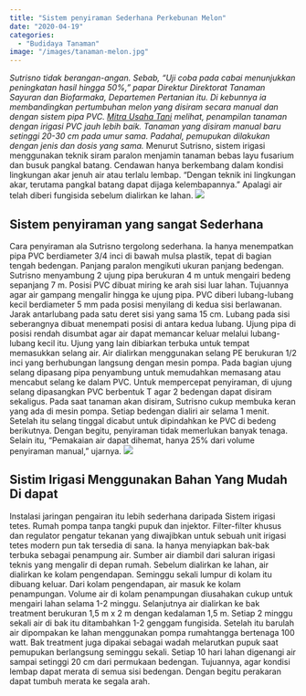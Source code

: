 ```yaml
---
title: "Sistem penyiraman Sederhana Perkebunan Melon"
date: "2020-04-19"
categories: 
  - "Budidaya Tanaman"
image: "/images/tanaman-melon.jpg"
---
```


_Sutrisno tidak berangan-angan. Sebab, “Uji coba pada cabai menunjukkan peningkatan hasil hingga 50%,” papar Direktur Direktorat Tanaman Sayuran dan Biofarmaka, Departemen Pertanian itu. Di kebunnya ia membandingkan pertumbuhan melon yang disiram secara manual dan dengan sistem pipa PVC. [Mitra Usaha Tani](http://localhost/mitra) melihat, penampilan tanaman dengan irigasi PVC jauh lebih baik. Tanaman yang disiram manual baru setinggi 20-30 cm pada umur sama. Padahal, pemupukan dilakukan dengan jenis dan dosis yang sama._ Menurut Sutrisno, sistem irigasi menggunakan teknik siram paralon menjamin tanaman bebas layu fusarium dan busuk pangkal batang. Cendawan hanya berkembang dalam kondisi lingkungan akar jenuh air atau terlalu lembap. “Dengan teknik ini lingkungan akar, terutama pangkal batang dapat dijaga kelembapannya.” Apalagi air telah diberi fungisida sebelum dialirkan ke lahan. [![](/images/melon.jpg)](http://localhost/mitra/wp-content/uploads/2020/04/melon.jpg)

## Sistem penyiraman yang sangat Sederhana

Cara penyiraman ala Sutrisno tergolong sederhana. Ia hanya menempatkan pipa PVC berdiameter 3/4 inci di bawah mulsa plastik, tepat di bagian tengah bedengan. Panjang paralon mengikuti ukuran panjang bedengan. Sutrisno menyambung 2 ujung pipa berukuran 4 m untuk mengairi bedeng sepanjang 7 m. Posisi PVC dibuat miring ke arah sisi luar lahan. Tujuannya agar air gampang mengalir hingga ke ujung pipa. PVC diberi lubang-lubang kecil berdiameter 5 mm pada posisi menyilang di kedua sisi berlawanan. Jarak antarlubang pada satu deret sisi yang sama 15 cm. Lubang pada sisi seberangnya dibuat menempati posisi di antara kedua lubang. Ujung pipa di posisi rendah disumbat agar air dapat memancar keluar melalui lubang-lubang kecil itu. Ujung yang lain dibiarkan terbuka untuk tempat memasukkan selang air. Air dialirkan menggunakan selang PE berukuran 1/2 inci yang berhubungan langsung dengan mesin pompa. Pada bagian ujung selang dipasang pipa penyambung untuk memudahkan memasang atau mencabut selang ke dalam PVC. Untuk mempercepat penyiraman, di ujung selang dipasangkan PVC berbentuk T agar 2 bedengan dapat disiram sekaligus. Pada saat tanaman akan disiram, Sutrisno cukup membuka keran yang ada di mesin pompa. Setiap bedengan dialiri air selama 1 menit. Setelah itu selang tinggal dicabut untuk dipindahkan ke PVC di bedeng berikutnya. Dengan begitu, penyiraman tidak memerlukan banyak tenaga. Selain itu, “Pemakaian air dapat dihemat, hanya 25% dari volume penyiraman manual,” ujarnya. [![](/images/irigasi.jpg)](http://localhost/mitra/wp-content/uploads/2020/04/irigasi.jpg)

## Sistim Irigasi Menggunakan Bahan Yang Mudah Di dapat

Instalasi jaringan pengairan itu lebih sederhana daripada Sistem irigasi tetes. Rumah pompa tanpa tangki pupuk dan injektor. Filter-filter khusus dan regulator pengatur tekanan yang diwajibkan untuk sebuah unit irigasi tetes modern pun tak tersedia di sana. Ia hanya menyiapkan bak-bak terbuka sebagai penampung air. Sumber air diambil dari saluran irigasi teknis yang mengalir di depan rumah. Sebelum dialirkan ke lahan, air dialirkan ke kolam pengendapan. Seminggu sekali lumpur di kolam itu dibuang keluar. Dari kolam pengendapan, air masuk ke kolam penampungan. Volume air di kolam penampungan diusahakan cukup untuk mengairi lahan selama 1-2 minggu. Selanjutnya air dialirkan ke bak treatment berukuran 1,5 m x 2 m dengan kedalaman 1,5 m. Setiap 2 minggu sekali air di bak itu ditambahkan 1-2 genggam fungisida. Setelah itu barulah air dipompakan ke lahan menggunakan pompa rumahtangga bertenaga 100 watt. Bak treatment juga dipakai sebagai wadah melarutkan pupuk saat pemupukan berlangsung seminggu sekali. Setiap 10 hari lahan digenangi air sampai setinggi 20 cm dari permukaan bedengan. Tujuannya, agar kondisi lembap dapat merata di semua sisi bedengan. Dengan begitu perakaran dapat tumbuh merata ke segala arah.
